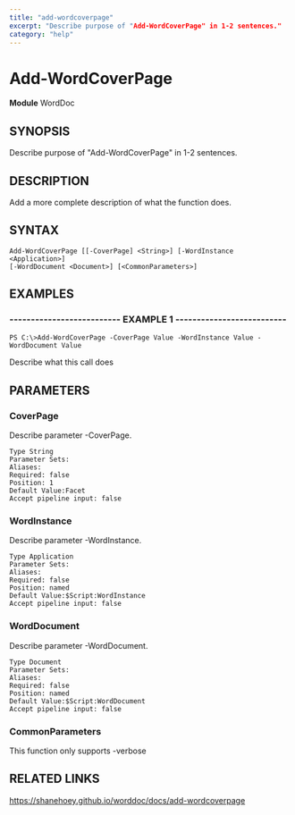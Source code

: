 ```yaml
---
title: "add-wordcoverpage"
excerpt: "Describe purpose of "Add-WordCoverPage" in 1-2 sentences."
category: "help"
---
```


# Add-WordCoverPage
**Module** WordDoc

## SYNOPSIS
Describe purpose of "Add-WordCoverPage" in 1-2 sentences.

## DESCRIPTION
Add a more complete description of what the function does.

## SYNTAX

```
Add-WordCoverPage [[-CoverPage] <String>] [-WordInstance <Application>] 
[-WordDocument <Document>] [<CommonParameters>]
```


## EXAMPLES

### -------------------------- EXAMPLE 1 --------------------------


```
PS C:\>Add-WordCoverPage -CoverPage Value -WordInstance Value -WordDocument Value
```

Describe what this call does


## PARAMETERS

### CoverPage

Describe parameter -CoverPage.

```
Type String
Parameter Sets: 
Aliases: 
Required: false
Position: 1
Default Value:Facet
Accept pipeline input: false
```
### WordInstance

Describe parameter -WordInstance.

```
Type Application
Parameter Sets: 
Aliases: 
Required: false
Position: named
Default Value:$Script:WordInstance
Accept pipeline input: false
```
### WordDocument

Describe parameter -WordDocument.

```
Type Document
Parameter Sets: 
Aliases: 
Required: false
Position: named
Default Value:$Script:WordDocument
Accept pipeline input: false
```
### CommonParameters

This function only supports -verbose

## RELATED LINKS


https://shanehoey.github.io/worddoc/docs/add-wordcoverpage
